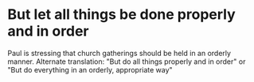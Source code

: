 # But let all things be done properly and in order

Paul is stressing that church gatherings should be held in an orderly manner. Alternate translation: "But do all things properly and in order" or "But do everything in an orderly, appropriate way"

